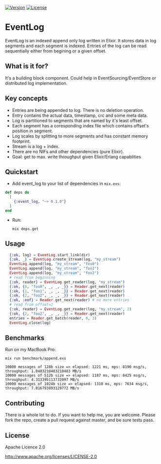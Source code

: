 
[![Version](https://img.shields.io/hexpm/v/event_log.svg?style=flat-square)](https://hex.pm/packages/event_log) 
[![License](https://img.shields.io/badge/license-Apache--2.0-blue.svg)](http://www.apache.org/licenses/LICENSE-2.0)

# EventLog

EventLog is an indexed append only log written in Elixir. It stores data in log segments and each segment is indexed.
Entries of the log can be read sequentially either from begining or a given offset. 

## What is it for?

It's a building block component. Could help in EventSourcing/EventStore or distributed log implementation. 

## Key concepts

* Entries are being appended to log. There is no deletion operation.
* Entry contains the actual data, timestamp, crc and some meta data.
* Log is partitioned to segments that are named by it's least offset.
* Each segment has a coresponding index file which contains offset's position in segment.
* Log scales by splitting to more segments and has constant memory footprint.
* Stream is a log + index. 
* There are no NIFs and other dependencies (pure Elixir).
* Goal: get to max. write throughput given Elixir/Erlang capablities

## Quickstart

* Add event_log to your list of dependencies in `mix.exs`:

```elixir
def deps do
  [
    {:event_log, "~> 0.1.0"}
  ]
end
```

* Run:

    ```
    mix deps.get
    ```

## Usage

  ```elixir 
    {:ok, log} = EventLog.start_link(dir)
    {:ok, _} = EventLog.create_stream(log, "my_stream")
    EventLog.append(log, "my_stream", "foo0")
    EventLog.append(log, "my_stream", "foo1")
    EventLog.append(log, "my_stream", "foo2")
    # read from beginning
    {:ok, reader} = EventLog.get_reader(log, "my_stream")
    {:ok, {0, "foo0", _, _, _}} = Reader.get_next(reader)
    {:ok, {1, "foo1", _, _, _}} = Reader.get_next(reader)
    {:ok, {2, "foo2", _, _, _}} = Reader.get_next(reader)
    {:ok, :eof} = Reader.get_next(reader) # no more entries
    # read from offset=2
    {:ok, reader} = EventLog.get_reader(log, "my_stream", 2)
    {:ok, {2, "foo2", _, _, _}} = Reader.get_next(reader)
    entries = Reader.get_batch(reader, 0, 3)
    EventLog.close(log)
```
## Benchmarks

Run on my MacBook Pro:

```
mix run benchmark/append.exs         
                                                                  
10000 messages of 128b size => elapsed: 1221 ms, mps: 8190 msg/s, throughput: 1.0483210483210483 MB/s
10000 messages of 512b size => elapsed: 1187 ms, mps: 8425 msg/s, throughput: 4.313395113732097 MB/s
10000 messages of 1024b size => elapsed: 1310 ms, mps: 7634 msg/s, throughput: 7.816793893129772 MB/s
```

## Contributing

There is a whole lot to do. If you want to help me, you are welcome. Please fork the repo, create a pull request against master, and be sure tests pass. 

## License

Apache Licence 2.0

http://www.apache.org/licenses/LICENSE-2.0


